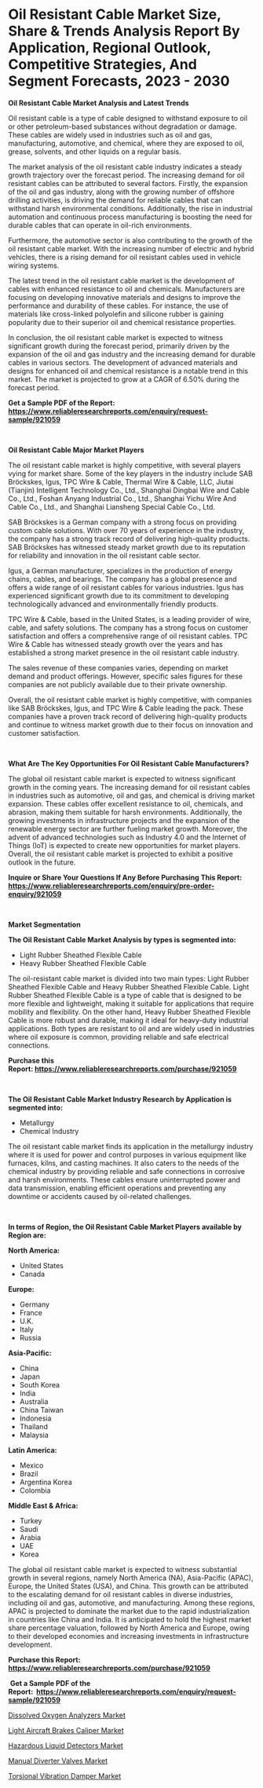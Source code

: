 <p><h1>Oil Resistant Cable Market Size, Share & Trends Analysis Report By Application, Regional Outlook, Competitive Strategies, And Segment Forecasts, 2023 - 2030</h1></p><p><strong>Oil Resistant Cable Market Analysis and Latest Trends</strong></p>
<p><p>Oil resistant cable is a type of cable designed to withstand exposure to oil or other petroleum-based substances without degradation or damage. These cables are widely used in industries such as oil and gas, manufacturing, automotive, and chemical, where they are exposed to oil, grease, solvents, and other liquids on a regular basis.</p><p>The market analysis of the oil resistant cable industry indicates a steady growth trajectory over the forecast period. The increasing demand for oil resistant cables can be attributed to several factors. Firstly, the expansion of the oil and gas industry, along with the growing number of offshore drilling activities, is driving the demand for reliable cables that can withstand harsh environmental conditions. Additionally, the rise in industrial automation and continuous process manufacturing is boosting the need for durable cables that can operate in oil-rich environments.</p><p>Furthermore, the automotive sector is also contributing to the growth of the oil resistant cable market. With the increasing number of electric and hybrid vehicles, there is a rising demand for oil resistant cables used in vehicle wiring systems.</p><p>The latest trend in the oil resistant cable market is the development of cables with enhanced resistance to oil and chemicals. Manufacturers are focusing on developing innovative materials and designs to improve the performance and durability of these cables. For instance, the use of materials like cross-linked polyolefin and silicone rubber is gaining popularity due to their superior oil and chemical resistance properties.</p><p>In conclusion, the oil resistant cable market is expected to witness significant growth during the forecast period, primarily driven by the expansion of the oil and gas industry and the increasing demand for durable cables in various sectors. The development of advanced materials and designs for enhanced oil and chemical resistance is a notable trend in this market. The market is projected to grow at a CAGR of 6.50% during the forecast period.</p></p>
<p><strong>Get a Sample PDF of the Report:&nbsp; <a href="https://www.reliableresearchreports.com/enquiry/request-sample/921059">https://www.reliableresearchreports.com/enquiry/request-sample/921059</a></strong></p>
<p>&nbsp;</p>
<p><strong>Oil Resistant Cable Major Market Players</strong></p>
<p><p>The oil resistant cable market is highly competitive, with several players vying for market share. Some of the key players in the industry include SAB Bröckskes, Igus, TPC Wire & Cable, Thermal Wire & Cable, LLC, Jiutai (Tianjin) Intelligent Technology Co., Ltd., Shanghai Dingbai Wire and Cable Co., Ltd., Foshan Anyang Industrial Co., Ltd., Shanghai Yichu Wire And Cable Co., Ltd., and Shanghai Liansheng Special Cable Co., Ltd.</p><p>SAB Bröckskes is a German company with a strong focus on providing custom cable solutions. With over 70 years of experience in the industry, the company has a strong track record of delivering high-quality products. SAB Bröckskes has witnessed steady market growth due to its reputation for reliability and innovation in the oil resistant cable sector.</p><p>Igus, a German manufacturer, specializes in the production of energy chains, cables, and bearings. The company has a global presence and offers a wide range of oil resistant cables for various industries. Igus has experienced significant growth due to its commitment to developing technologically advanced and environmentally friendly products.</p><p>TPC Wire & Cable, based in the United States, is a leading provider of wire, cable, and safety solutions. The company has a strong focus on customer satisfaction and offers a comprehensive range of oil resistant cables. TPC Wire & Cable has witnessed steady growth over the years and has established a strong market presence in the oil resistant cable industry.</p><p>The sales revenue of these companies varies, depending on market demand and product offerings. However, specific sales figures for these companies are not publicly available due to their private ownership. </p><p>Overall, the oil resistant cable market is highly competitive, with companies like SAB Bröckskes, Igus, and TPC Wire & Cable leading the pack. These companies have a proven track record of delivering high-quality products and continue to witness market growth due to their focus on innovation and customer satisfaction.</p></p>
<p>&nbsp;</p>
<p><strong>What Are The Key Opportunities For Oil Resistant Cable Manufacturers?</strong></p>
<p><p>The global oil resistant cable market is expected to witness significant growth in the coming years. The increasing demand for oil resistant cables in industries such as automotive, oil and gas, and chemical is driving market expansion. These cables offer excellent resistance to oil, chemicals, and abrasion, making them suitable for harsh environments. Additionally, the growing investments in infrastructure projects and the expansion of the renewable energy sector are further fueling market growth. Moreover, the advent of advanced technologies such as Industry 4.0 and the Internet of Things (IoT) is expected to create new opportunities for market players. Overall, the oil resistant cable market is projected to exhibit a positive outlook in the future.</p></p>
<p><strong>Inquire or Share Your Questions If Any Before Purchasing This Report: <a href="https://www.reliableresearchreports.com/enquiry/pre-order-enquiry/921059">https://www.reliableresearchreports.com/enquiry/pre-order-enquiry/921059</a></strong></p>
<p>&nbsp;</p>
<p><strong>Market Segmentation</strong></p>
<p><strong>The Oil Resistant Cable Market Analysis by types is segmented into:</strong></p>
<p><ul><li>Light Rubber Sheathed Flexible Cable</li><li>Heavy Rubber Sheathed Flexible Cable</li></ul></p>
<p><p>The oil-resistant cable market is divided into two main types: Light Rubber Sheathed Flexible Cable and Heavy Rubber Sheathed Flexible Cable. Light Rubber Sheathed Flexible Cable is a type of cable that is designed to be more flexible and lightweight, making it suitable for applications that require mobility and flexibility. On the other hand, Heavy Rubber Sheathed Flexible Cable is more robust and durable, making it ideal for heavy-duty industrial applications. Both types are resistant to oil and are widely used in industries where oil exposure is common, providing reliable and safe electrical connections.</p></p>
<p><strong>Purchase this Report:&nbsp;<a href="https://www.reliableresearchreports.com/purchase/921059">https://www.reliableresearchreports.com/purchase/921059</a></strong></p>
<p>&nbsp;</p>
<p><strong>The Oil Resistant Cable Market Industry Research by Application is segmented into:</strong></p>
<p><ul><li>Metallurgy</li><li>Chemical Industry</li></ul></p>
<p><p>The oil resistant cable market finds its application in the metallurgy industry where it is used for power and control purposes in various equipment like furnaces, kilns, and casting machines. It also caters to the needs of the chemical industry by providing reliable and safe connections in corrosive and harsh environments. These cables ensure uninterrupted power and data transmission, enabling efficient operations and preventing any downtime or accidents caused by oil-related challenges.</p></p>
<p>&nbsp;</p>
<p><strong>In terms of Region, the Oil Resistant Cable Market Players available by Region are:</strong></p>
<p>
    <p> <strong> North America: </strong>
        <ul>
            <li>United States</li>
            <li>Canada</li>
        </ul>
        </p> 
    <p> <strong> Europe: </strong>
        <ul>
            <li>Germany</li>
            <li>France</li>
            <li>U.K.</li>
            <li>Italy</li>
            <li>Russia</li>
        </ul>
        </p> 
    <p> <strong> Asia-Pacific: </strong>
        <ul>
            <li>China</li>
            <li>Japan</li>
            <li>South Korea</li>
            <li>India</li>
            <li>Australia</li>
            <li>China Taiwan</li>
            <li>Indonesia</li>
            <li>Thailand</li>
            <li>Malaysia</li>
        </ul>
        </p> 
    <p> <strong> Latin America: </strong>
        <ul>
            <li>Mexico</li>
            <li>Brazil</li>
            <li>Argentina Korea</li>
            <li>Colombia</li>
        </ul>
        </p> 
    <p> <strong> Middle East & Africa: </strong>
        <ul>
            <li>Turkey</li>
            <li>Saudi</li>
            <li>Arabia</li>
            <li>UAE</li>
            <li>Korea</li>
        </ul>
    </p>
    </p>
<p><p>The global oil resistant cable market is expected to witness substantial growth in several regions, namely North America (NA), Asia-Pacific (APAC), Europe, the United States (USA), and China. This growth can be attributed to the escalating demand for oil resistant cables in diverse industries, including oil and gas, automotive, and manufacturing. Among these regions, APAC is projected to dominate the market due to the rapid industrialization in countries like China and India. It is anticipated to hold the highest market share percentage valuation, followed by North America and Europe, owing to their developed economies and increasing investments in infrastructure development.</p></p>
<p><strong>Purchase this Report: <a href="https://www.reliableresearchreports.com/purchase/921059">https://www.reliableresearchreports.com/purchase/921059</a></strong></p>
<p>&nbsp;<strong>Get a Sample PDF of the Report:&nbsp;&nbsp;<a href="https://www.reliableresearchreports.com/enquiry/request-sample/921059">https://www.reliableresearchreports.com/enquiry/request-sample/921059</a></strong></p>
<p><strong></strong></p>
<p><p><a href="https://medium.com/@judithhoffman05/dissolved-oxygen-analyzers-market-exploring-market-share-market-trends-and-future-growth-e5406e0b06ce">Dissolved Oxygen Analyzers Market</a></p><p><a href="https://www.linkedin.com/pulse/light-aircraft-brakes-caliper-market-share-amp-new-trends-analysis-ccane/">Light Aircraft Brakes Caliper Market</a></p><p><a href="https://www.linkedin.com/pulse/hazardous-liquid-detectors-market-size-growth-forecast-from-a1bre/">Hazardous Liquid Detectors Market</a></p><p><a href="https://medium.com/@kimberlymontgomery2004/manual-diverter-valves-market-trends-forecast-and-competitive-analysis-to-2030-83f84e2debc1">Manual Diverter Valves Market</a></p><p><a href="https://github.com/rahu1502/Market-Research-Report-List-1/blob/main/torsional-vibration-damper-market.md">Torsional Vibration Damper Market</a></p></p>